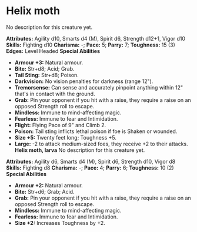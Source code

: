 # Helix moth

No description for this creature yet.

**Attributes:** Agility d10, Smarts d4 (M), Spirit d6, Strength d12+1,
Vigor d10
**Skills:** Fighting d10
**Charisma:** -; **Pace:** 5; **Parry:** 7; **Toughness:** 15 (3)
**Edges:** Level Headed
**Special Abilities**

- **Armour +3:** Natural armour.
- **Bite:** Str+d8; Acid; Grab.
- **Tail Sting:** Str+d8; Poison.
- **Darkvision:** No vision penalties for darkness (range 12").
- **Tremorsense:** Can sense and accurately pinpoint anything within
12" that's in contact with the ground.
- **Grab:** Pin your opponent if you hit with a raise, they require a
raise on an opposed Strength roll to escape.
- **Mindless:** Immune to mind-affecting magic.
- **Fearless:** Immune to fear and Intimidation.
- **Flight:** Flying Pace of 9" and Climb 2.
- **Poison:** Tail sting inflicts lethal poison if foe is Shaken or
wounded.
- **Size +5:** Twenty feet long; Toughness +5.
- **Large:** -2 to attack medium-sized foes, they receive +2 to their
attacks.
**Helix moth, larva**
No description for this creature yet.

**Attributes:** Agility d6, Smarts d4 (M), Spirit d6, Strength d10,
Vigor d8
**Skills:** Fighting d8
**Charisma:** -; **Pace:** 4; **Parry:** 6; **Toughness:** 10 (2)
**Special Abilities**

- **Armour +2:** Natural armour.
- **Bite:** Str+d6; Grab; Acid.
- **Grab:** Pin your opponent if you hit with a raise, they require a
raise on an opposed Strength roll to escape.
- **Mindless:** Immune to mind-affecting magic.
- **Fearless:** Immune to fear and Intimidation.
- **Size +2:** Increases Toughness by +2.
